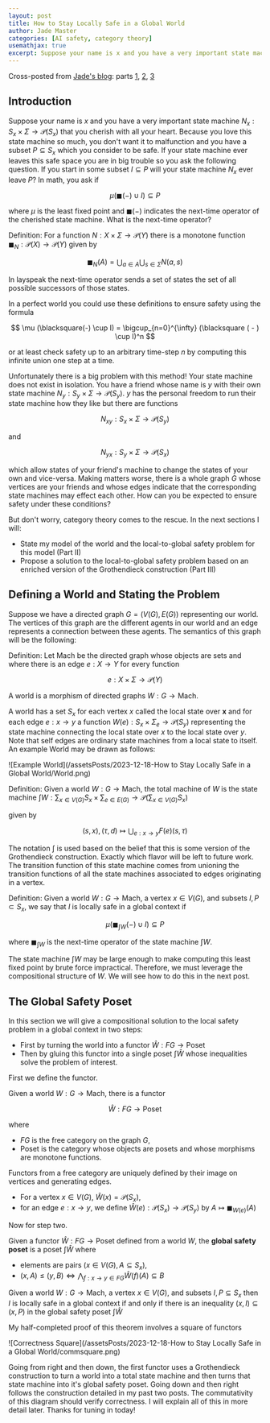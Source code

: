 ```yaml
---
layout: post
title: How to Stay Locally Safe in a Global World 
author: Jade Master
categories: [AI safety, category theory]
usemathjax: true 
excerpt: Suppose your name is x and you have a very important state machine that you cherish with all your heart. Because you love this state machine so much, you don't want it to malfunction and you have a subset which you consider to be safe. If your state machine ever leaves this safe space you are in big trouble so you ask the following question.
---
```


Cross-posted from [Jade's blog](https://jadeedenstarmaster.wordpress.com/): parts [1](https://jadeedenstarmaster.wordpress.com/2023/12/06/how-to-stay-locally-safe-in-a-global-world/), [2](https://jadeedenstarmaster.wordpress.com/2023/12/17/how-to-stay-locally-safe-in-a-global-world-part-ii-defining-a-world-and-stating-the-problem/), [3](https://jadeedenstarmaster.wordpress.com/2023/12/17/how-to-stay-locally-safe-in-a-global-world-part-iii-the-global-safety-poset/)

## Introduction

Suppose your name is $x$ and you have a very important state machine $N_x : S_x \times \Sigma \to \mathcal{P}(S_x)$ that you cherish with all your heart. Because you love this state machine so much, you don't want it to malfunction and you have a subset $P \subseteq S_x$ which you consider to be safe.  If your state machine ever leaves this safe space you are in big trouble so you ask the following question. If you start in some subset $I \subseteq P$ will your state machine $N_x$ ever leave $P$? In math, you ask if

$$ \mu (\blacksquare(-) \cup I) \subseteq P $$

where $\mu$ is the least fixed point and $\blacksquare(-)$ indicates the next-time operator of the cherished state machine. What is the next-time operator?

Definition: For a function $N : X \times \Sigma \to \mathcal{P}(Y)$ there is a monotone function $\blacksquare_N : \mathcal{P}(X) \to \mathcal{P}(Y)$ given by 

$$ \blacksquare_N(A) = \bigcup_{a \in A} \bigcup_{s \in \Sigma} N(a,s) $$

In layspeak the next-time operator sends a set of states the set of all possible successors of those states.

In a perfect world you could use these definitions to ensure safety using the formula

$$ \mu (\blacksquare(-) \cup I) = \bigcup_{n=0}^{\infty} (\blacksquare ( - ) \cup I)^n $$

or at least check safety up to an arbitrary time-step $n$ by computing this infinite union one step at a time. 

Unfortunately there is a big problem with this method! Your state machine does not exist in isolation. You have a friend whose name is $y$ with their own state machine $N_y : S_y \times \Sigma \to \mathcal{P} (S_y)$. $y$ has the personal freedom to run their state machine how they like but there are functions

$$ N_{xy} : S_x \times \Sigma \to \mathcal{P}(S_y) $$

and

$$ N_{yx} : S_y \times \Sigma \to \mathcal{P}(S_x) $$

which allow states of your friend's machine to change the states of your own and vice-versa. Making matters worse, there is a whole graph $G$ whose vertices are your friends and whose edges indicate that the corresponding state machines may effect each other. How can you be expected to ensure safety under these conditions?

But don't worry, category theory comes to the rescue. In the next sections I will:

- State my model of the world and the local-to-global safety problem for this model (Part II)
- Propose a solution to the local-to-global safety problem based on an enriched version of the Grothendieck construction (Part III)

## Defining a World and Stating the Problem

Suppose we have a directed graph $G=(V(G),E(G))$ representing our world. The vertices of this graph are the different agents in our world and an edge represents a connection between these agents. The semantics of this graph will be the following:

Definition: Let $\mathsf{Mach}$ be the directed graph whose objects are sets and where there is an edge $e : X \to Y$ for every function

$$ e : X \times \Sigma \to \mathcal{P}(Y) $$

A world is a morphism of directed graphs $W : G \to \mathsf{Mach}$.

A world has a set $S_x$ for each vertex $x$ called the local state over $\mathbf{x}$ and for each edge $e :x \to y$ a function $W(e) : S_x \times \Sigma_e \to \mathcal{P}(S_y)$ representing the state machine connecting the local state over $x$ to the local state over $y$. Note that self edges are ordinary state machines from a local state to itself. An example World may be drawn as follows:

![Example World](/assetsPosts/2023-12-18-How to Stay Locally Safe in a Global World/World.png)

Definition: Given a world $W: G \to \mathsf{Mach}$, the total machine of $W$ is the state machine
$\int W : \sum_{x \in V(G)} S_x \times \sum_{e \in E(G)} \to \mathcal{P}( \sum_{x \in V(G)} S_x )$ 

given by

$$ (s,x),(\tau,d) \mapsto \bigcup_{e: x \to y} F(e) (s, \tau) $$

The notation $\int$ is used based on the belief that this is some version of the Grothendieck construction. Exactly which flavor will be left to future work. The transition function of this state machine comes from unioning the transition functions of all the state machines associated to edges originating in a vertex.

Definition: Given a world $W : G \to \mathsf{Mach}$, a vertex $x \in V(G)$, and subsets $I,P \subset S_x$, we say that $I$ is locally safe in a global context if

$$ \mu (\blacksquare_{\int W} (-) \cup I) \subseteq P $$

where $\blacksquare_{\int W}$ is the next-time operator of the state machine $\int W$.

The state machine $\int W$ may be large enough to make computing this least fixed point by brute force impractical. Therefore, we must leverage the compositional structure of $W$. We will see how to do this in the next post.

## The Global Safety Poset

In this section we will give a compositional solution to the local safety problem in a global context in two steps:

* First by turning the world into a functor $\hat{W} : FG \to \mathsf{Poset}$
* Then by gluing this functor into a single poset $\int \hat{W}$ whose inequalities solve the problem of interest.

First we define the functor.

Given a world $W : G \to \mathsf{Mach}$, there is a functor

$$ \hat{W} : FG \to \mathsf{Poset} $$

where

* $FG$ is the free category on the graph $G$,
* $\mathsf{Poset}$ is the category whose objects are posets and whose morphisms are monotone functions.

Functors from a free category are uniquely defined by their image on vertices and generating edges.

* For a vertex $x \in V(G)$, $\hat{W}(x) = \mathcal{P}(S_x)$,
* for an edge $e : x \to y$, we define $\hat{W}(e): \mathcal{P}(S_x) \to \mathcal{P}(S_y)$ by $A \mapsto \blacksquare_{W(e)}(A)$

Now for step two.

Given a functor $\hat{W} : FG \to \mathsf{Poset}$ defined from a world $W$, the **global safety poset** is a poset $\int \hat{W}$ where 

* elements are pairs $(x \in V(G), A \subseteq S_x)$,
* $(x, A) \leq (y, B) \iff \bigwedge_{f: x \to y \in FG} \hat{W} (f) (A) \subseteq B$

Given a world $W : G \to \mathsf{Mach}$, a vertex $x \in V(G)$, and subsets $I,P \subseteq S_x$ then $I$ is locally safe in a global context if and only if there is an inequality
$(x,I) \subseteq (x,P)$ in the global safety poset $\int \hat{W}$
    
My half-completed proof of this theorem involves a square of functors

![Correctness Square](/assetsPosts/2023-12-18-How to Stay Locally Safe in a Global World/commsquare.png)

Going from right and then down, the first functor uses a Grothendieck construction to turn a world into a total state machine and then turns that state machine into it's global safety poset. Going down and then right follows the construction detailed in my past two posts. The commutativity of this diagram should verify correctness. I will explain all of this in more detail later. Thanks for tuning in today!
